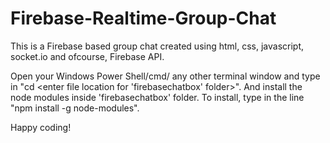 # Firebase-Realtime-Group-Chat
This is a Firebase based group chat created using html, css, javascript, socket.io and ofcourse, Firebase API.


Open your Windows Power Shell/cmd/ any other terminal window and type in "cd <enter file location for 'firebasechatbox' folder>". And install the node modules inside 'firebasechatbox' folder. To install, type in the line "npm install -g node-modules".

Happy coding!
